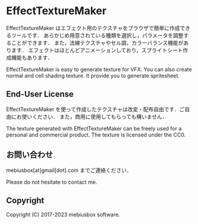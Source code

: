 # EffectTextureMaker

EffectTextureMaker はエフェクト用のテクスチャをブラウザで簡単に作成できるツールです．
あらかじめ用意されている種類を選択し，パラメータを調整することができます．
また，法線テクスチャやセル調，カラーバランス機能があります．
エフェクトはほとんどアニメーションしており，スプライトシート作成機能もあります．

EffectTextureMaker is easy to generate texture for VFX. You can also create normal and cell shading texture. It provide you to generate spritesheet.

## End-User License

EffectTextureMaker を使って作成したテクスチャは改変・配布自由です．ご自由にお使いください．
また，商用に使用してもらっても構いません．

The texture generated with EffectTextureMaker can be freely used for a personal and commercial product. The texture is licensed under the CC0.

## お問い合わせ

mebiusbox[at]gmail[dot].com までご連絡ください．

Please do not hesitate to contact me.

## Copyright

Copyright (C) 2017-2023 mebiusbox software.

